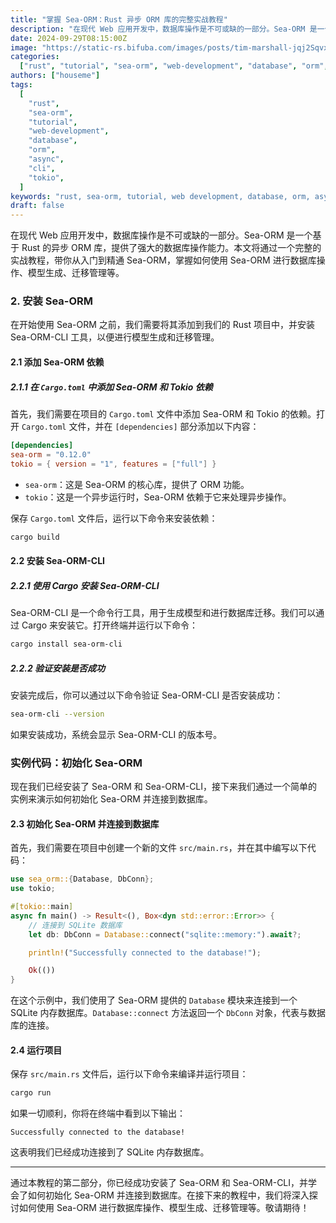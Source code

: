 ```yaml
---
title: "掌握 Sea-ORM：Rust 异步 ORM 库的完整实战教程"
description: "在现代 Web 应用开发中，数据库操作是不可或缺的一部分。Sea-ORM 是一个基于 Rust 的异步 ORM 库，提供了强大的数据库操作能力。本文将通过一个完整的实战教程，带你从入门到精通 Sea-ORM，掌握如何使用 Sea-ORM 进行数据库操作、模型生成、迁移管理等。"
date: 2024-09-29T08:15:00Z
image: "https://static-rs.bifuba.com/images/posts/tim-marshall-jqj2SqvxMVY-unsplash.jpg"
categories:
  ["rust", "tutorial", "sea-orm", "web-development", "database", "orm", "async"]
authors: ["houseme"]
tags:
  [
    "rust",
    "sea-orm",
    "tutorial",
    "web-development",
    "database",
    "orm",
    "async",
    "cli",
    "tokio",
  ]
keywords: "rust, sea-orm, tutorial, web development, database, orm, async, cli, tokio"
draft: false
---
```


在现代 Web 应用开发中，数据库操作是不可或缺的一部分。Sea-ORM 是一个基于 Rust 的异步 ORM 库，提供了强大的数据库操作能力。本文将通过一个完整的实战教程，带你从入门到精通 Sea-ORM，掌握如何使用 Sea-ORM 进行数据库操作、模型生成、迁移管理等。

### 2. 安装 Sea-ORM

在开始使用 Sea-ORM 之前，我们需要将其添加到我们的 Rust 项目中，并安装 Sea-ORM-CLI 工具，以便进行模型生成和迁移管理。

#### 2.1 添加 Sea-ORM 依赖

##### 2.1.1 在 `Cargo.toml` 中添加 Sea-ORM 和 Tokio 依赖

首先，我们需要在项目的 `Cargo.toml` 文件中添加 Sea-ORM 和 Tokio 的依赖。打开 `Cargo.toml` 文件，并在 `[dependencies]` 部分添加以下内容：

```toml
[dependencies]
sea-orm = "0.12.0"
tokio = { version = "1", features = ["full"] }
```

- `sea-orm`：这是 Sea-ORM 的核心库，提供了 ORM 功能。
- `tokio`：这是一个异步运行时，Sea-ORM 依赖于它来处理异步操作。

保存 `Cargo.toml` 文件后，运行以下命令来安装依赖：

```bash
cargo build
```

#### 2.2 安装 Sea-ORM-CLI

##### 2.2.1 使用 Cargo 安装 Sea-ORM-CLI

Sea-ORM-CLI 是一个命令行工具，用于生成模型和进行数据库迁移。我们可以通过 Cargo 来安装它。打开终端并运行以下命令：

```bash
cargo install sea-orm-cli
```

##### 2.2.2 验证安装是否成功

安装完成后，你可以通过以下命令验证 Sea-ORM-CLI 是否安装成功：

```bash
sea-orm-cli --version
```

如果安装成功，系统会显示 Sea-ORM-CLI 的版本号。

### 实例代码：初始化 Sea-ORM

现在我们已经安装了 Sea-ORM 和 Sea-ORM-CLI，接下来我们通过一个简单的实例来演示如何初始化 Sea-ORM 并连接到数据库。

#### 2.3 初始化 Sea-ORM 并连接到数据库

首先，我们需要在项目中创建一个新的文件 `src/main.rs`，并在其中编写以下代码：

```rust
use sea_orm::{Database, DbConn};
use tokio;

#[tokio::main]
async fn main() -> Result<(), Box<dyn std::error::Error>> {
    // 连接到 SQLite 数据库
    let db: DbConn = Database::connect("sqlite::memory:").await?;

    println!("Successfully connected to the database!");

    Ok(())
}
```

在这个示例中，我们使用了 Sea-ORM 提供的 `Database` 模块来连接到一个 SQLite 内存数据库。`Database::connect` 方法返回一个 `DbConn` 对象，代表与数据库的连接。

#### 2.4 运行项目

保存 `src/main.rs` 文件后，运行以下命令来编译并运行项目：

```bash
cargo run
```

如果一切顺利，你将在终端中看到以下输出：

```
Successfully connected to the database!
```

这表明我们已经成功连接到了 SQLite 内存数据库。

---

通过本教程的第二部分，你已经成功安装了 Sea-ORM 和 Sea-ORM-CLI，并学会了如何初始化 Sea-ORM 并连接到数据库。在接下来的教程中，我们将深入探讨如何使用 Sea-ORM 进行数据库操作、模型生成、迁移管理等。敬请期待！
